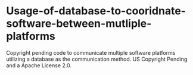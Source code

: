 # Usage-of-database-to-cooridnate-software-between-mutliple-platforms
Copyright pending code to communicate multiple software platforms utilizing a database as the communication method. US Copyright Pending and a Apache License 2.0.
